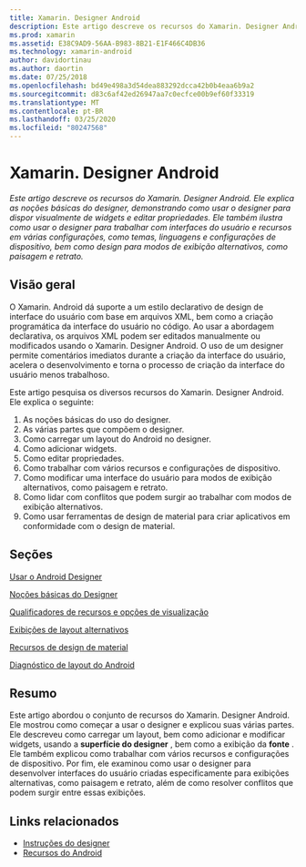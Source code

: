 ```yaml
---
title: Xamarin. Designer Android
description: Este artigo descreve os recursos do Xamarin. Designer Android. Ele explica as noções básicas do designer, demonstrando como usar o designer para dispor visualmente de widgets e editar propriedades. Ele também ilustra como usar o designer para trabalhar com interfaces de usuário e recursos em várias configurações, como temas, linguagens e configurações de dispositivo, bem como criar modos de exibição alternativos, como paisagem e retrato.
ms.prod: xamarin
ms.assetid: E38C9AD9-56AA-B983-8B21-E1F466C4DB36
ms.technology: xamarin-android
author: davidortinau
ms.author: daortin
ms.date: 07/25/2018
ms.openlocfilehash: bd49e498a3d54dea883292dcca42b0b4eaa6b9a2
ms.sourcegitcommit: d83c6af42ed26947aa7c0ecfce00b9ef60f33319
ms.translationtype: MT
ms.contentlocale: pt-BR
ms.lasthandoff: 03/25/2020
ms.locfileid: "80247568"
---
```

# <a name="xamarinandroid-designer"></a>Xamarin. Designer Android

_Este artigo descreve os recursos do Xamarin. Designer Android. Ele explica as noções básicas do designer, demonstrando como usar o designer para dispor visualmente de widgets e editar propriedades. Ele também ilustra como usar o designer para trabalhar com interfaces do usuário e recursos em várias configurações, como temas, linguagens e configurações de dispositivo, bem como design para modos de exibição alternativos, como paisagem e retrato._

## <a name="overview"></a>Visão geral

O Xamarin. Android dá suporte a um estilo declarativo de design de interface do usuário com base em arquivos XML, bem como a criação programática da interface do usuário no código.
Ao usar a abordagem declarativa, os arquivos XML podem ser editados manualmente ou modificados usando o Xamarin. Designer Android. O uso de um designer permite comentários imediatos durante a criação da interface do usuário, acelera o desenvolvimento e torna o processo de criação da interface do usuário menos trabalhoso.

Este artigo pesquisa os diversos recursos do Xamarin. Designer Android. Ele explica o seguinte:

1. As noções básicas do uso do designer.
2. As várias partes que compõem o designer.
3. Como carregar um layout do Android no designer.
4. Como adicionar widgets.
5. Como editar propriedades.
6. Como trabalhar com vários recursos e configurações de dispositivo.
7. Como modificar uma interface do usuário para modos de exibição alternativos, como paisagem e retrato. 
8. Como lidar com conflitos que podem surgir ao trabalhar com modos de exibição alternativos. 
9. Como usar ferramentas de design de material para criar aplicativos em conformidade com o design de material.

## <a name="sections"></a>Seções

 [Usar o Android Designer](~/android/user-interface/android-designer/designer-walkthrough.md)

 [Noções básicas do Designer](~/android/user-interface/android-designer/designer-basics.md)

 [Qualificadores de recursos e opções de visualização](~/android/user-interface/android-designer/resource-qualifiers.md)

 [Exibições de layout alternativos](~/android/user-interface/android-designer/alternative-layout-views.md)

 [Recursos de design de material](~/android/user-interface/android-designer/material-design-features.md)

 [Diagnóstico de layout do Android](~/android/user-interface/android-designer/diagnostics.md)

## <a name="summary"></a>Resumo

Este artigo abordou o conjunto de recursos do Xamarin. Designer Android.
Ele mostrou como começar a usar o designer e explicou suas várias partes. Ele descreveu como carregar um layout, bem como adicionar e modificar widgets, usando a **superfície do designer** , bem como a exibição da **fonte** . Ele também explicou como trabalhar com vários recursos e configurações de dispositivo. Por fim, ele examinou como usar o designer para desenvolver interfaces do usuário criadas especificamente para exibições alternativas, como paisagem e retrato, além de como resolver conflitos que podem surgir entre essas exibições.

## <a name="related-links"></a>Links relacionados

- [Instruções do designer](~/android/user-interface/android-designer/designer-walkthrough.md)
- [Recursos do Android](~/android/app-fundamentals/resources-in-android/index.md)
